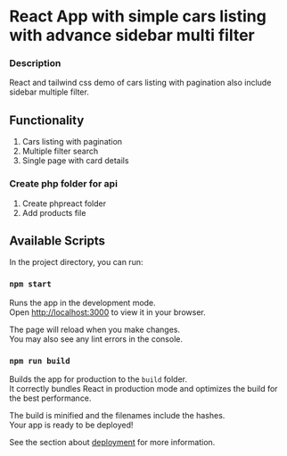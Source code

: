 # React App with simple cars listing with advance sidebar multi filter

### Description

React and tailwind css demo of cars listing with pagination also include sidebar multiple filter.

## Functionality 

1. Cars listing with pagination
2. Multiple filter search
3. Single page with card details

### Create php folder for api 

1. Create phpreact folder 
2. Add products file 

## Available Scripts

In the project directory, you can run:

### `npm start`

Runs the app in the development mode.\
Open [http://localhost:3000](http://localhost:3000) to view it in your browser.

The page will reload when you make changes.\
You may also see any lint errors in the console.

### `npm run build`

Builds the app for production to the `build` folder.\
It correctly bundles React in production mode and optimizes the build for the best performance.

The build is minified and the filenames include the hashes.\
Your app is ready to be deployed!

See the section about [deployment](https://facebook.github.io/create-react-app/docs/deployment) for more information.

